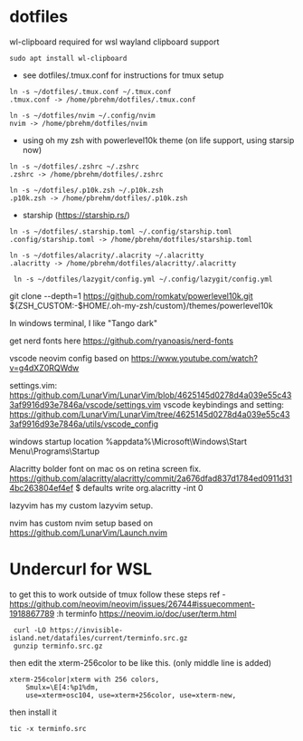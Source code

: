 # dotfiles
wl-clipboard required for wsl wayland clipboard support
```
sudo apt install wl-clipboard
```

- see dotfiles/.tmux.conf for instructions for tmux setup
```
ln -s ~/dotfiles/.tmux.conf ~/.tmux.conf
.tmux.conf -> /home/pbrehm/dotfiles/.tmux.conf
```

```
ln -s ~/dotfiles/nvim ~/.config/nvim
nvim -> /home/pbrehm/dotfiles/nvim
```

- using oh my zsh with powerlevel10k theme (on life support, using starsip now)
```
ln -s ~/dotfiles/.zshrc ~/.zshrc
.zshrc -> /home/pbrehm/dotfiles/.zshrc
```

```
ln -s ~/dotfiles/.p10k.zsh ~/.p10k.zsh
.p10k.zsh -> /home/pbrehm/dotfiles/.p10k.zsh
```

- starship (https://starship.rs/)
```
ln -s ~/dotfiles/.starship.toml ~/.config/starship.toml
.config/starship.toml -> /home/pbrehm/dotfiles/starship.toml
```


```
ln -s ~/dotfiles/alacrity/.alacrity ~/.alacritty
.alacritty -> /home/pbrehm/dotfiles/alacritty/.alacritty
```

```
 ln -s ~/dotfiles/lazygit/config.yml ~/.config/lazygit/config.yml
```
git clone --depth=1 https://github.com/romkatv/powerlevel10k.git ${ZSH_CUSTOM:-$HOME/.oh-my-zsh/custom}/themes/powerlevel10k


In windows terminal, I like "Tango dark"

get nerd fonts here
https://github.com/ryanoasis/nerd-fonts

vscode neovim config based on
https://www.youtube.com/watch?v=g4dXZ0RQWdw

settings.vim: https://github.com/LunarVim/LunarVim/blob/4625145d0278d4a039e55c433af9916d93e7846a/vscode/settings.vim
vscode keybindings and setting: https://github.com/LunarVim/LunarVim/tree/4625145d0278d4a039e55c433af9916d93e7846a/utils/vscode_config

windows startup location
%appdata%\Microsoft\Windows\Start Menu\Programs\Startup

Alacritty bolder font on mac os on retina screen fix.
https://github.com/alacritty/alacritty/commit/2a676dfad837d1784ed0911d314bc263804ef4ef
$ defaults write org.alacritty -int 0

lazyvim has my custom lazyvim setup.

nvim has custom nvim setup based on https://github.com/LunarVim/Launch.nvim

# Undercurl for WSL

 to get this to work outside of tmux follow these steps
 ref - https://github.com/neovim/neovim/issues/26744#issuecomment-1918867789
 :h terminfo https://neovim.io/doc/user/term.html

```
 curl -LO https://invisible-island.net/datafiles/current/terminfo.src.gz
 gunzip terminfo.src.gz
```
then edit the xterm-256color to be like this. (only middle line is added)

```
xterm-256color|xterm with 256 colors,
	Smulx=\E[4:%p1%dm,
	use=xterm+osc104, use=xterm+256color, use=xterm-new,
```

then install it

```
tic -x terminfo.src
```
